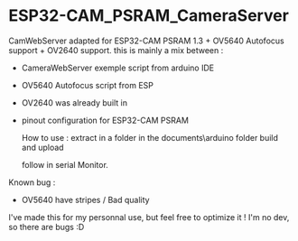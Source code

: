 # ESP32-CAM_PSRAM_CameraServer

CamWebServer adapted for ESP32-CAM PSRAM 1.3 + OV5640 Autofocus support + OV2640 support.
this is mainly a mix between :
- CameraWebServer exemple script from arduino IDE
- OV5640 Autofocus script from ESP
- OV2640 was already built in
- pinout configuration for ESP32-CAM PSRAM

  How to use :
  extract in a folder in the documents\arduino folder
  build and upload

  follow in serial Monitor.

Known bug : 
  - OV5640 have stripes / Bad quality

    
  I've made this for my personnal use, but feel free to optimize it !
  I'm no dev, so there are bugs :D
  
